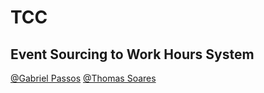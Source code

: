 # TCC

## Event Sourcing to Work Hours System

[@Gabriel Passos](https://github.com/gabrielSpassos)
[@Thomas Soares](https://github.com/thomas-soares)